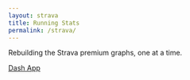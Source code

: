 ```yaml
---
layout: strava
title: Running Stats
permalink: /strava/
---
```


Rebuilding the Strava premium graphs, one at a time.

[Dash App](/app/)
